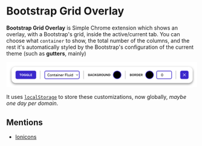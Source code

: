# Bootstrap Grid Overlay

**Bootstrap Grid Overlay** is Simple Chrome extension which shows an overlay, with a Bootstrap's grid, inside the active/current tab.
You can choose what `container` to show, the total number of the columns, and the rest it's automatically styled by the Bootstrap's configuration of the current theme (such as **gutters**, mainly)

![Tools](readme/tools.png)

It uses [`localStorage`](https://developer.mozilla.org/en-US/docs/Web/API/Window/localStorage) to store these customizations, now globally, _maybe one day per domain_.

## Mentions
- [Ionicons](https://github.com/ionic-team/ionicons)
